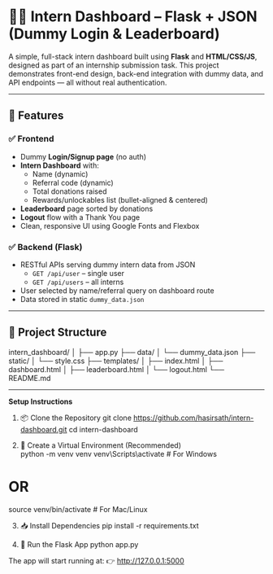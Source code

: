 # 🧑‍💼 Intern Dashboard – Flask + JSON (Dummy Login & Leaderboard)

A simple, full-stack intern dashboard built using **Flask** and **HTML/CSS/JS**, designed as part of an internship submission task. This project demonstrates front-end design, back-end integration with dummy data, and API endpoints — all without real authentication.

---

## 🌟 Features

### ✅ Frontend
- Dummy **Login/Signup page** (no auth)
- **Intern Dashboard** with:
  - Name (dynamic)
  - Referral code (dynamic)
  - Total donations raised
  - Rewards/unlockables list (bullet-aligned & centered)
- **Leaderboard** page sorted by donations
- **Logout** flow with a Thank You page
- Clean, responsive UI using Google Fonts and Flexbox

### ✅ Backend (Flask)
- RESTful APIs serving dummy intern data from JSON
  - `GET /api/user` – single user
  - `GET /api/users` – all interns
- User selected by name/referral query on dashboard route
- Data stored in static `dummy_data.json`

---

## 📁 Project Structure

intern_dashboard/
│
├── app.py 
├── data/
│ └── dummy_data.json 
├── static/
│ └── style.css 
├── templates/
│ ├── index.html 
│ ├── dashboard.html 
│ ├── leaderboard.html 
│ └── logout.html 
└── README.md 

---

**Setup Instructions**

1. 📦 Clone the Repository
git clone https://github.com/hasirsath/intern-dashboard.git
cd intern-dashboard

2. 🐍 Create a Virtual Environment (Recommended)  
python -m venv venv
venv\Scripts\activate  # For Windows
# OR
source venv/bin/activate  # For Mac/Linux

3. 📥 Install Dependencies
pip install -r requirements.txt

4. 🚀 Run the Flask App
python app.py

The app will start running at:
👉 http://127.0.0.1:5000
